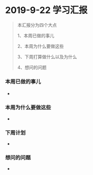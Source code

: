 # 2019-9-22 学习汇报

> 本汇报分为四个大点
>
> 1、本周已做的事儿
>
> 2、本周为什么要做这些
>
> 3、下周打算做什么以及为什么
>
> 4、想问的问题

### 本周已做的事儿

- #### 

### 本周为什么要做这些

- 

### 下周计划

- 

### 想问的问题

- 